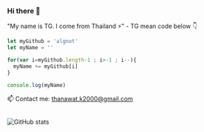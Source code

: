 ### Hi there 👋
"My name is TG. I come from Thailand ⚡" - TG mean code below 👇

```javascript
let myGithub = 'algnot'   
let myName = ''

for(var i=myGithub.length-1 ; i>-1 ; i--){
  myName += myGithub[i]
}

console.log(myName)
```

 📫 Contact me: thanawat.k2000@gmail.com <br> <br>
 <!--
 ⚡ My website: www.tongog.com 
-->
![GitHub stats](https://github-readme-stats.vercel.app/api?username=algnot&show_icons)

<!--
**algnot/algnot** is a ✨ _special_ ✨ repository because its `README.md` (this file) appears on your GitHub profile.
<hr>
 
![Top Langs](https://github-readme-stats.vercel.app/api/top-langs/?username=algnot)
Here are some ideas to get you started:

- 🔭 I’m currently working on ...
- 🌱 I’m currently learning ...
- 👯 I’m looking to collaborate on ...
- 🤔 I’m looking for help with ...
- 💬 Ask me about ...
- 📫 How to reach me: ...
- 😄 Pronouns: ...
- ⚡ Fun fact: ...
-->
